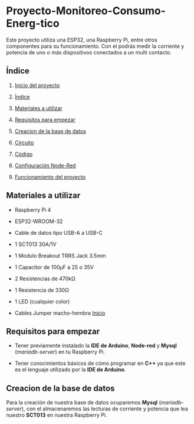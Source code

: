 <a id="Presentación"></a>
# Proyecto-Monitoreo-Consumo-Energ-tico
Este proyecto utiliza una ESP32, una Raspberry Pi, entre otros componentes para su funcionamiento. Con el podrás medir la corriente y potencia de uno o más dispositivos conectados a un multi contacto.

<a id="Índice"></a>
## Índice

1. [Inicio del proyecto](#Presentación)

1. [Índice](#Índice)

1. [Materiales a utilizar](#Materiales)

1. [Requisitos para empezar](#Requisitos)

1. [Creacion de la base de datos](#Base_de_datos)

1. [Circuito]()

1. [Código]()

1. [Configuración Node-Red]()

1. [Funcionamiento del proyecto]()

<a id="Materiales"></a>
## Materiales a utilizar                                    

* Raspberry Pi 4

* ESP32-WROOM-32

* Cable de datos tipo USB-A a USB-C

* 1 SCT013 30A/1V

* 1 Modulo Breakout TRRS Jack 3.5mm

* 1 Capacitor de 100μF a 25 o 35V 

* 2 Resistencias de 470kΩ

* 1 Resistencia de 330Ω

* 1 LED (cualquier color)

* Cables Jumper macho-hembra                                             [Inicio](#Presentación)

<a id="Requisitos"></a>
## Requisitos para empezar

* Tener previamente instalado la **IDE de Arduino**, **Node-red** y **Mysql** (*mariadb-server*) en tu Raspberry Pi.

* Tener conocimientos básicos de cómo programar en **C++** ya que este es el lenguaje utilizado por la **IDE de Arduino**.

<a id="Base_de_datos"></a>
## Creacion de la base de datos

Para la creación de nuestra base de datos ocuparemos **Mysql** (*mariadb-server*), con el almacenaremos las lecturas de corriente y potencia que lea nuestro **SCT013** en nuestra Raspberry Pi.